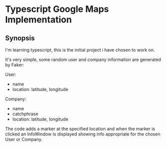 # Typescript Google Maps Implementation

## Synopsis
I'm learning typescript, this is the initial project i have chosen to work on.

It's very simple, some random user and company information are generated by Faker:

User:
<ul>
<li>name</li>
<li>location:
    latitude, longitude</li>
</ul>

Company:
<ul>
<li>name</li>
<li>catchphrase</li>
<li>location:
    latitude, longitude</li>
</ul>

The code adds a marker at the specified location and when the marker is clicked an InfoWindow is displayed showing info appropriate for the chosen User or Company.
